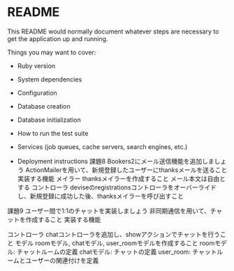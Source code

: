 # README

This README would normally document whatever steps are necessary to get the
application up and running.

Things you may want to cover:

* Ruby version

* System dependencies

* Configuration

* Database creation

* Database initialization

* How to run the test suite

* Services (job queues, cache servers, search engines, etc.)

* Deployment instructions
課題8
Bookers2にメール送信機能を追加しましょう
ActionMailerを用いて、新規登録したユーザーにthanksメールを送ること
実装する機能
メイラー
thanksメイラーを作成すること
メール本文は自由とする
コントローラ
deviseのregistrationsコントローラをオーバーライドし、新規登録に成功した後、thanksメイラーを呼び出すこと

課題9
ユーザー間で1:1のチャットを実装しましょう
非同期通信を用いて、チャットを作成すること
実装する機能

コントローラ
chatコントローラを追加し、showアクションでチャットを行うこと
モデル
roomモデル, chatモデル, user_roomモデルを作成すること
roomモデル: チャットルームの定義
chatモデル: チャットの定義
user_room: チャットルームとユーザーの関連付けを定義